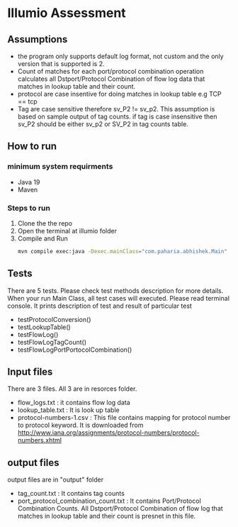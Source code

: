 # Illumio Assessment

## Assumptions

- the program only supports default log format, not custom and the only version that is supported is 2.
- Count of matches for each port/protocol combination operation calculates all Dstport/Protocol Combination of flow log data that matches in lookup table and their count.
- protocol are case insentive for doing matches in lookup table e.g TCP == tcp
- Tag are case sensitive therefore sv_P2 != sv_p2. This assumption is based on sample output of tag counts. if tag is case
  insensitive then sv_P2 should be either sv_p2 or SV_P2 in tag counts table.

## How to run

### minimum system requirments

- Java 19
- Maven

### Steps to run

1. Clone the the repo
2. Open the terminal at illumio folder
3. Compile and Run
   ```bash
   mvn compile exec:java -Dexec.mainClass="com.paharia.abhishek.Main"
   ```

## Tests

There are 5 tests. Please check test methods description for more details. When your run Main Class, all test cases will executed.
Please read terminal console. It prints description of test and result of particular test

- testProtocolConversion()
- testLookupTable()
- testFlowLog()
- testFlowLogTagCount()
- testFlowLogPortPortocolCombination()

## Input files

There are 3 files. All 3 are in resorces folder.

- flow_logs.txt : it contains flow log data
- lookup_table.txt : It is look up table
- protocol-numbers-1.csv : This file contains mapping for protocol number to protocol keyword. It is downloaded from http://www.iana.org/assignments/protocol-numbers/protocol-numbers.xhtml

## output files

output files are in "output" folder

- tag_count.txt : It contains tag counts
- port_protocol_combination_count.txt : It contains Port/Protocol Combination Counts. All Dstport/Protocol Combination of flow log that matches in lookup table and their count is presnet in this file.

